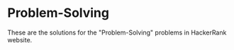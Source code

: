 # Problem-Solving

These are the solutions for the "Problem-Solving" problems in HackerRank website.
